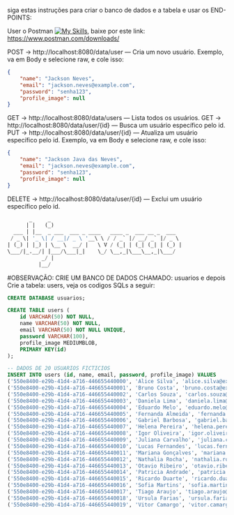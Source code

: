 siga estas instruções para criar o banco de dados e a tabela e usar os END-POINTS:

User o Postman [![My Skills](https://skillicons.dev/icons?i=postman)](https://skillicons.dev), baixe por este link: https://www.postman.com/downloads/

POST -> http://localhost:8080/data/user — Cria um novo usuário.
Exemplo, va em Body e selecione raw, e cole isso:
```json
{
    "name": "Jackson Neves",
    "email": "jackson.neves@example.com",
    "password": "senha123",
    "profile_image": null
}
```

GET -> http://localhost:8080/data/users — Lista todos os usuários.
GET -> http://localhost:8080/data/user/{id} — Busca um usuário específico pelo id.
PUT -> http://localhost:8080/data/user/{id} — Atualiza um usuário específico pelo id.
Exemplo, va em Body e selecione raw, e cole isso:
```json
{
    "name": "Jackson Java das Neves",
    "email": "jackson.neves@example.com",
    "password": "senha123",
    "profile_image": null
}
```

DELETE -> http://localhost:8080/data/user/{id} — Exclui um usuário específico pelo id.

```sql
       _     _
      | |   (_)
  ___ | |__  _ ___  ___ _ ____   ____ _  ___ __ _  ___
 / _ \| '_ \| / __|/ _ \ '__\ \ / / _` |/ __/ _` |/ _ \
| (_) | |_) | \__ \  __/ |   \ V / (_| | (_| (_| | (_) |
\___/|_.__/| |___/\___|_|    \_/ \__,_|\___\__,_|\___/
           _/ |
          |__/
```

#OBSERVAÇÃO: CRIE UM BANCO DE DADOS CHAMADO: usuarios e depois Crie a tabela: users, veja os codigos SQLs a seguir:

```sql
CREATE DATABASE usuarios;

CREATE TABLE users (
    id VARCHAR(50) NOT NULL,
    name VARCHAR(50) NOT NULL,
    email VARCHAR(50) NOT NULL UNIQUE,
    password VARCHAR(100),
    profile_image MEDIUMBLOB,
    PRIMARY KEY(id)
);
```

```sql
-- DADOS DE 20 USUARIOS FICTICIOS
INSERT INTO users (id, name, email, password, profile_image) VALUES
('550e8400-e29b-41d4-a716-446655440000', 'Alice Silva', 'alice.silva@example.com', 'senha123', NULL),
('550e8400-e29b-41d4-a716-446655440001', 'Bruno Costa', 'bruno.costa@example.com', 'senha123', NULL),
('550e8400-e29b-41d4-a716-446655440002', 'Carlos Souza', 'carlos.souza@example.com', 'senha123', NULL),
('550e8400-e29b-41d4-a716-446655440003', 'Daniela Lima', 'daniela.lima@example.com', 'senha123', NULL),
('550e8400-e29b-41d4-a716-446655440004', 'Eduardo Melo', 'eduardo.melo@example.com', 'senha123', NULL),
('550e8400-e29b-41d4-a716-446655440005', 'Fernanda Almeida', 'fernanda.almeida@example.com', 'senha123', NULL),
('550e8400-e29b-41d4-a716-446655440006', 'Gabriel Barbosa', 'gabriel.barbosa@example.com', 'senha123', NULL),
('550e8400-e29b-41d4-a716-446655440007', 'Helena Pereira', 'helena.pereira@example.com', 'senha123', NULL),
('550e8400-e29b-41d4-a716-446655440008', 'Igor Oliveira', 'igor.oliveira@example.com', 'senha123', NULL),
('550e8400-e29b-41d4-a716-446655440009', 'Juliana Carvalho', 'juliana.carvalho@example.com', 'senha123', NULL),
('550e8400-e29b-41d4-a716-446655440010', 'Lucas Fernandes', 'lucas.fernandes@example.com', 'senha123', NULL),
('550e8400-e29b-41d4-a716-446655440011', 'Mariana Gonçalves', 'mariana.goncalves@example.com', 'senha123', NULL),
('550e8400-e29b-41d4-a716-446655440012', 'Nathalia Rocha', 'nathalia.rocha@example.com', 'senha123', NULL),
('550e8400-e29b-41d4-a716-446655440013', 'Otavio Ribeiro', 'otavio.ribeiro@example.com', 'senha123', NULL),
('550e8400-e29b-41d4-a716-446655440014', 'Patricia Andrade', 'patricia.andrade@example.com', 'senha123', NULL),
('550e8400-e29b-41d4-a716-446655440015', 'Ricardo Duarte', 'ricardo.duarte@example.com', 'senha123', NULL),
('550e8400-e29b-41d4-a716-446655440016', 'Sofia Martins', 'sofia.martins@example.com', 'senha123', NULL),
('550e8400-e29b-41d4-a716-446655440017', 'Tiago Araujo', 'tiago.araujo@example.com', 'senha123', NULL),
('550e8400-e29b-41d4-a716-446655440018', 'Ursula Farias', 'ursula.farias@example.com', 'senha123', NULL),
('550e8400-e29b-41d4-a716-446655440019', 'Vitor Camargo', 'vitor.camargo@example.com', 'senha123', NULL);
```
